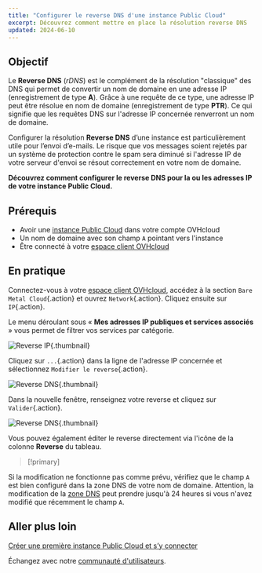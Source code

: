 ```yaml
---
title: "Configurer le reverse DNS d'une instance Public Cloud"
excerpt: Découvrez comment mettre en place la résolution reverse DNS
updated: 2024-06-10
---
```


## Objectif

Le **Reverse DNS** (*rDNS*) est le complément de la résolution "classique" des DNS qui permet de convertir un nom de domaine en une adresse IP (enregistrement de type **A**). Grâce à une requête de ce type, une adresse IP peut être résolue en nom de domaine (enregistrement de type **PTR**). Ce qui signifie que les requêtes DNS sur l'adresse IP concernée renverront un nom de domaine.

Configurer la résolution **Reverse DNS** d’une instance est particulièrement utile pour l’envoi d’e-mails. Le risque que vos messages soient rejetés par un système de protection contre le spam sera diminué si l'adresse IP de votre serveur d'envoi se résout correctement en votre nom de domaine.

**Découvrez comment configurer le reverse DNS pour la ou les adresses IP de votre instance Public Cloud.**

## Prérequis

- Avoir une [instance Public Cloud](https://www.ovhcloud.com/fr/public-cloud/) dans votre compte OVHcloud
- Un nom de domaine avec son champ `A` pointant vers l'instance
- Être connecté à votre [espace client OVHcloud](/links/manager)

## En pratique

Connectez-vous à votre [espace client OVHcloud](/links/manager), accédez à la section `Bare Metal Cloud`{.action} et ouvrez `Network`{.action}. Cliquez ensuite sur `IP`{.action}.

Le menu déroulant sous « **Mes adresses IP publiques et services associés** » vous permet de filtrer vos services par catégorie.

![Reverse IP](images/filterippci.png){.thumbnail}

Cliquez sur `...`{.action} dans la ligne de l'adresse IP concernée et sélectionnez `Modifier le reverse`{.action}.

![Reverse DNS](images/modifyreversepc.png){.thumbnail}

Dans la nouvelle fenêtre, renseignez votre reverse et cliquez sur `Valider`{.action}.

![Reverse DNS](images/enterreverse.png){.thumbnail}

Vous pouvez également éditer le reverse directement via l'icône de la colonne **Reverse** du tableau.

> [!primary]
>
Si la modification ne fonctionne pas comme prévu, vérifiez que le champ `A` est bien configuré dans la zone DNS de votre nom de domaine. Attention, la modification de la [zone DNS](/pages/web_cloud/domains/dns_zone_edit) peut prendre jusqu'à 24 heures si vous n'avez modifié que récemment le champ `A`.
>

## Aller plus loin <a name="gofurther"></a>

[Créer une première instance Public Cloud et s’y connecter](/pages/public_cloud/compute/public-cloud-first-steps)

Échangez avec notre [communauté d'utilisateurs](/links/community).
